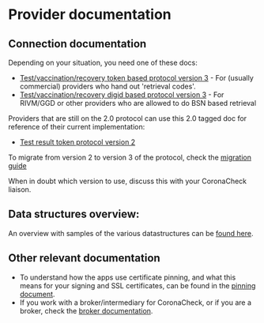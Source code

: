 # Provider documentation

## Connection documentation

Depending on your situation, you need one of these docs:

  * [Test/vaccination/recovery token based protocol version 3](providing-events-by-token.md) - For (usually commercial) providers who hand out 'retrieval codes'.
  * [Test/vaccination/recovery digid based protocol version 3](providing-events-by-digid.md) - For RIVM/GGD or other providers who are allowed to do BSN based retrieval

Providers that are still on the 2.0 protocol can use this 2.0 tagged doc for reference of their current implementation:
  * [Test result token protocol version 2](legacy/test-result-provisioning-2.4.1.md)

To migrate from version 2 to version 3 of the protocol, check the [migration guide](migration-guide.md)

When in doubt which version to use, discuss this with your CoronaCheck liaison. 

## Data structures overview:

An overview with samples of the various datastructures can be [found here](data-structures-overview.md). 

## Other relevant documentation

* To understand how the apps use certificate pinning, and what this means for your signing and SSL certificates, can be found in the [pinning document](x509-pinning-test-providers-1.08.pdf]).
* If you work with a broker/intermediary for CoronaCheck, or if you are a broker, check the [broker documentation](brokers.md).
